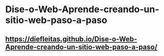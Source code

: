 # Dise-o-Web-Aprende-creando-un-sitio-web-paso-a-paso

## https://diefleitas.github.io/Dise-o-Web-Aprende-creando-un-sitio-web-paso-a-paso/
